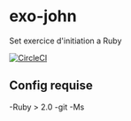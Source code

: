 # exo-john

Set exercice d'initiation a Ruby

[![CircleCI](https://circleci.com/gh/RSRBX07/exo-john.svg?style=svg)](https://circleci.com/gh/RSRBX07/exo-john)

## Config requise

-Ruby > 2.0
-git
-Ms 
